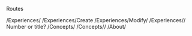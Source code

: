 ﻿Routes


/Experiences/
/Experiences/Create
/Experiences/Modify/<id>
/Experiences/<id>/
Number or title?
/Concepts/
/Concepts/<id>/
/About/